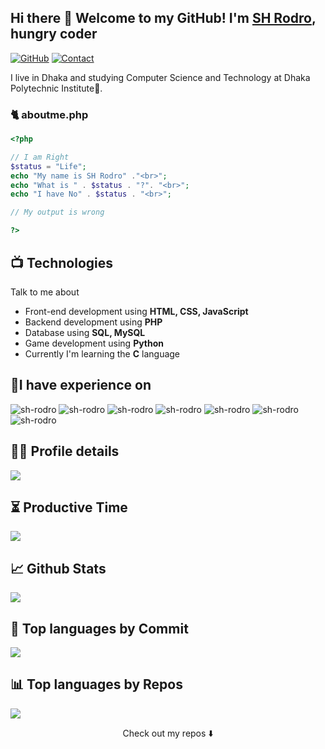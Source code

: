 ## Hi there 👋 Welcome to my GitHub! I'm <a href="https://sh-rodro.github.io">SH Rodro</a>, hungry coder


[![GitHub](https://img.shields.io/badge/SUPPORT%20AT-GITHUB-blue?style=for-the-badge&logo=github)](https://github.com/sh-rodro)
[![Contact](https://img.shields.io/badge/CONTACT-GMAIL-yellow?style=for-the-badge&logo=gmail&logoColor=white)](mailto:sakhawatrodro@gmail.com)
 

I live in Dhaka and studying Computer Science and Technology at Dhaka Polytechnic Institute🏫.


### 🐈 aboutme.php

```php
<?php

// I am Right
$status = "Life";
echo "My name is SH Rodro" ."<br>";
echo "What is " . $status . "?". "<br>";
echo "I have No" . $status . "<br>";

// My output is wrong

?> 

```


## 📺 Technologies
Talk to me about
- Front-end development using **HTML, CSS, JavaScript**
- Backend development using **PHP**
- Database using **SQL, MySQL**
- Game development using **Python**
- Currently I'm learning the **C** language

## 🏅I have experience on

<img src="https://img.shields.io/badge/python-3670A0?style=for-the-badge&logo=python&logoColor=ffdd54" alt="sh-rodro"><img/>
<img src="https://img.shields.io/badge/HTML-239120?style=for-the-badge&logo=html5&logoColor=white" alt="sh-rodro" ><img/>
<img src="https://img.shields.io/badge/CSS-239120?&style=for-the-badge&logo=css3&logoColor=white" alt="sh-rodro" ><img/>
<img src="https://img.shields.io/badge/JavaScript-323330?style=for-the-badge&logo=javascript&logoColor=F7DF1E" alt="sh-rodro" ><img/>
<img src="https://img.shields.io/badge/PHP-777BB4?style=for-the-badge&logo=php&logoColor=white" alt="sh-rodro" ><img/>
<img src="https://img.shields.io/badge/mysql-5E5C5C?style=for-the-badge&logo=mysql&logoColor=white" alt="sh-rodro" ><img/>
<img src="https://img.shields.io/badge/bootstrap-3670A0?style=for-the-badge&logo=bootstrap&logoColor=white" alt="sh-rodro"><img/>

## 👨‍💻 Profile details

![](http://github-profile-summary-cards.vercel.app/api/cards/profile-details?username=sh-rodro&theme=github)


## ⏳ Productive Time

![](http://github-profile-summary-cards.vercel.app/api/cards/productive-time?username=sh-rodro&theme=github&utcOffset=8)

## 📈 Github Stats

![](http://github-profile-summary-cards.vercel.app/api/cards/stats?username=sh-rodro&theme=github)

## 🧭 Top languages by Commit

![](http://github-profile-summary-cards.vercel.app/api/cards/most-commit-language?username=sh-rodro&theme=github)

##  📊 Top languages by Repos

![](http://github-profile-summary-cards.vercel.app/api/cards/repos-per-language?username=sh-rodro&theme=github)



<p align="center">
Check out my repos ⬇️  
</p>


